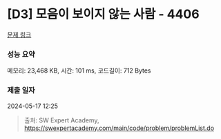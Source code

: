 # [D3] 모음이 보이지 않는 사람 - 4406 

[문제 링크](https://swexpertacademy.com/main/code/problem/problemDetail.do?contestProbId=AWNcD_66pUEDFAV8) 

### 성능 요약

메모리: 23,468 KB, 시간: 101 ms, 코드길이: 712 Bytes

### 제출 일자

2024-05-17 12:25



> 출처: SW Expert Academy, https://swexpertacademy.com/main/code/problem/problemList.do